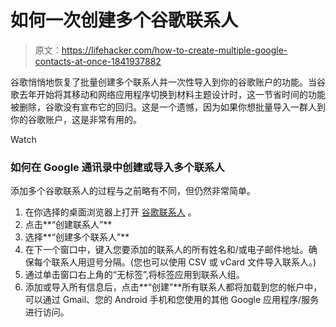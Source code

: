 # 如何一次创建多个谷歌联系人

> 原文：<https://lifehacker.com/how-to-create-multiple-google-contacts-at-once-1841937882>

谷歌悄悄地恢复了批量创建多个联系人并一次性导入到你的谷歌账户的功能。当谷歌去年开始将其移动和网络应用程序切换到材料主题设计时，这一节省时间的功能被删除，谷歌没有宣布它的回归。这是一个遗憾，因为如果你想批量导入一群人到你的谷歌账户，这是非常有用的。

Watch

### 如何在 Google 通讯录中创建或导入多个联系人

添加多个谷歌联系人的过程与之前略有不同，但仍然非常简单。

1.  在你选择的桌面浏览器上打开 [谷歌联系人](https://contacts.google.com/) 。
2.  点击**“创建联系人”**
3.  选择**“创建多个联系人”**
4.  在下一个窗口中，键入您要添加的联系人的所有姓名和/或电子邮件地址。确保每个联系人用逗号分隔。(您也可以使用 CSV 或 vCard 文件导入联系人。)
5.  通过单击窗口右上角的“无标签”,将标签应用到联系人组。
6.  添加或导入所有信息后，点击**“创建”**所有联系人都将加载到您的帐户中，可以通过 Gmail、您的 Android 手机和您使用的其他 Google 应用程序/服务进行访问。
